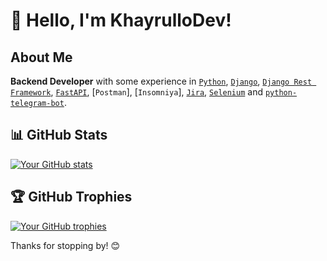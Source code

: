 # 👋 Hello, I'm KhayrulloDev!

## About Me
**Backend Developer** with some experience in [`Python`](http://python.org), [`Django`](https://djangoproject.com/), [`Django Rest Framework`](https://www.django-rest-framework.org/), [`FastAPI`](https://fastapi.tiangolo.com/), [`Postman`], [`Insomniya`], [`Jira`](https://www.atlassian.com/software/jira), [`Selenium`](https://selenium-python.readthedocs.io/) and [`python-telegram-bot`](https://python-telegram-bot.org/).

## 📊 GitHub Stats
[![Your GitHub stats](https://github-readme-stats.vercel.app/api?username=KhayrulloDev&show_icons=true&theme=radical)](https://github.com/KhayrulloDev)

## 🏆 GitHub Trophies
[![Your GitHub trophies](https://github-profile-trophy.vercel.app/?username=KhayrulloDev&theme=dracula)](https://github.com/KhayrulloDev)

Thanks for stopping by! 😊
